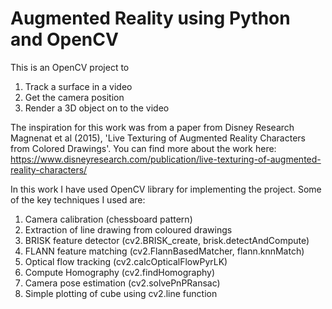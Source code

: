 # Augmented Reality using Python and OpenCV

This is an OpenCV project to
1. Track a surface in a video
2. Get the camera position
3. Render a 3D object on to the video

The inspiration for this work was from a paper from Disney Research Magnenat et al (2015), 'Live Texturing of Augmented Reality Characters from Colored Drawings'. You can find more about the work here: https://www.disneyresearch.com/publication/live-texturing-of-augmented-reality-characters/

In this work I have used OpenCV library for implementing the project. Some of the key techniques I used are:
1. Camera calibration (chessboard pattern)
2. Extraction of line drawing from coloured drawings
3. BRISK feature detector (cv2.BRISK_create, brisk.detectAndCompute)
4. FLANN feature matching (cv2.FlannBasedMatcher, flann.knnMatch)
5. Optical flow tracking (cv2.calcOpticalFlowPyrLK)
6. Compute Homography (cv2.findHomography)
7. Camera pose estimation (cv2.solvePnPRansac)
8. Simple plotting of cube using cv2.line function
